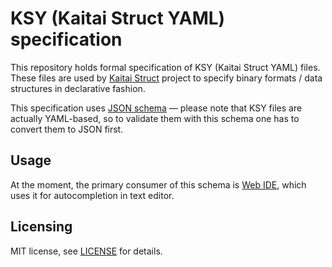 # KSY (Kaitai Struct YAML) specification

This repository holds formal specification of KSY (Kaitai Struct YAML)
files. These files are used by [Kaitai Struct](https://kaitai.io/)
project to specify binary formats / data structures in declarative
fashion.

This specification uses [JSON schema](https://json-schema.org/) — please
note that KSY files are actually YAML-based, so to validate them with
this schema one has to convert them to JSON first.

## Usage

At the moment, the primary consumer of this schema is [Web
IDE](https://github.com/kaitai-io/kaitai_struct_webide), which uses it
for autocompletion in text editor.

## Licensing

MIT license, see [LICENSE](LICENSE) for details.
